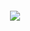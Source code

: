 <h4 align="center">
<img src="https://user-images.githubusercontent.com/18554133/176995331-baa31fd7-acce-4694-be78-71f38500e321.png">
</h4>
